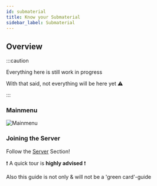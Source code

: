 ```yaml
---
id: submaterial
title: Know your Submaterial
sidebar_label: Submaterial
---
```


## Overview

:::caution

Everything here is still work in progress

With that said, not everything will be here yet ⚠

:::

### Mainmenu
![Mainmenu](/gmod_img/basics/menus/gmod_mainmenu.jpg)


### Joining the Server
Follow the [Server](basics-gmod-server) Section!

❗ A quick tour is **highly advised** ❗

Also this guide is not only & will not be a 'green card'-guide

